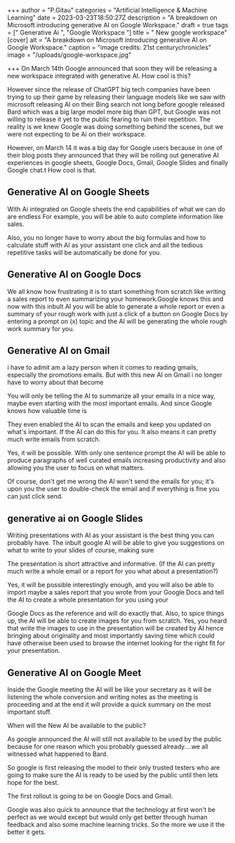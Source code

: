 +++
author = "P.Gitau"
categories = "Artificial Intelligence & Machine Learning"
date = 2023-03-23T18:50:27Z
description = "A breakdown on Microsoft introducing generative AI on Google Workspace."
draft = true
tags = ["  Generative Ai ", "Google Workspace "]
title = " New google workspace"
[cover]
alt = "A breakdown on Microsoft introducing generative AI on Google Workspace."
caption = "image credits: 21st centurychronicles"
image = "/uploads/google-workspace.jpg"

+++
On March 14th Google announced that soon they will be releasing a new workspace integrated with generative AI. How cool is this?

However since the release of ChatGPT big tech companies have been trying to up their game by releasing their language models like we saw with microsoft releasing AI on their Bing search not long before google released Bard which was a big large model more big than GPT, but Google was not willing to release it yet to the public fearing to ruin their repetition. The reality is we knew Google was doing something behind the scenes, but we were not expecting to be Ai on their workspace.

However, on March 14 it was a big day for Google users because in one of their blog posts they announced that they will be rolling out generative AI experiences in google sheets, Google Docs, Gmail, Google Slides and finally Google chat.t How cool is that.

## Generative AI on Google Sheets

With Ai integrated on Google sheets the end capabilities of what we can do are endless For example, you will be able to auto complete information like sales.

Also, you no longer have to worry about the big formulas and how to calculate stuff with AI as your assistant one click and all the tedious repetitive tasks will be automatically be done for you.

## Generative AI on Google Docs

We all know how frustrating it is to start something from scratch like writing a sales report to even summarizing your homework.Google knows this and now with this inbult AI you will be able to generate a whole report or even a summary of your rough work with just a click of a button on Google Docs by entering a prompt on (x) topic and the AI will be generating the whole rough work summary for you.

## Generative AI on Gmail

i have to admit am a lazy person when it comes to reading gmails, especially the promotions emails. But with this new AI on Gmail i no longer have to worry about that become

You will only be telling the AI to summarize all your emails in a nice way, maybe even starting with the most important emails. And since Google knows how valuable time is

They even enabled the AI to scan the emails and keep you updated on what's important. If the AI can do this for you. It also means it can pretty much write emails from scratch.

Yes, it will be possible. With only one sentence prompt the AI will be able to produce paragraphs of well curated emails increasing productivity and also allowing you the user to focus on what matters.

Of course, don't get me wrong the AI won't send the emails for you; it's upon you the user to double-check the email and if everything is fine you can just click send.

## generative ai on Google Slides

Writing presentations with AI as your assistant is the best thing you can probably have. The inbult google AI will be able to give you suggestions on what to write to your slides of course, making sure

The presentation is short attractive and informative. (If the AI can pretty much write a whole email or a report for you what about a presentation?)

Yes, it will be possible interestingly enough, and you will also be able to import maybe a sales report that you wrote from your Google Docs and tell the AI to create a whole presentation for you using your

Google Docs as the reference and will do exactly that. Also, to spice things up, the AI will be able to create images for you from scratch. Yes, you heard that write the images to use in the presentation will be created by AI hence bringing about originality and most importantly saving time which could have otherwise been used to browse the internet looking for the right fit for your presentation.

## Generative AI on Google Meet

Inside the Google meeting the AI will be like your secretary as it will be listening the whole conversion and writing notes as the meeting is proceeding and at the end it will provide a quick summary on the most important stuff.

When will the New AI be available to the public?

As google announced the AI will still not available to be used by the public because for one reason which you probably guessed already....we all witnessed what happened to Bard.

So google is first releasing the model to their only trusted testers who are going to make sure the AI is ready to be used by the public until then lets hope for the best.

The first rollout is going to be on Google Docs and Gmail.

Google was also quick to announce that the technology at first won't be perfect as we would except but would only get better through human feedback and also some machine learning tricks. So the more we use it the better it gets.